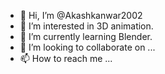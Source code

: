 - 👋 Hi, I’m @Akashkanwar2002
- 👀 I’m interested in 3D animation.
- 🌱 I’m currently learning Blender.
- 💞️ I’m looking to collaborate on ...
- 📫 How to reach me ...

<!---
Akashkanwar2002/Akashkanwar2002 is a ✨ special ✨ repository because its `README.md` (this file) appears on your GitHub profile.
You can click the Preview link to take a look at your changes.
--->
